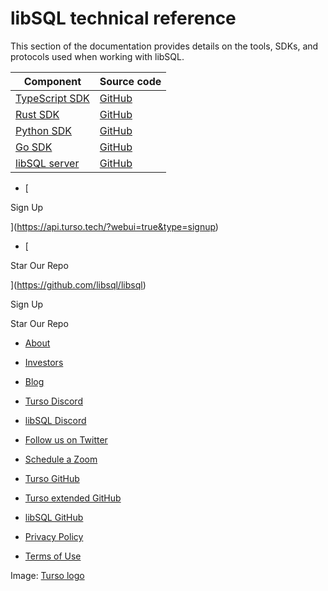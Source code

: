 # libSQL technical reference

This section of the documentation provides details on the tools, SDKs, and
protocols used when working with libSQL.

| Component | Source code |
|---|---|
| [ TypeScript SDK ](https://docs.turso.tech/libsql/client-access/javascript-typescript-sdk) | [ GitHub ](https://github.com/libsql/libsql-client-ts/) |
| [ Rust SDK ](https://docs.turso.tech/libsql/client-access/rust-sdk) | [ GitHub ](https://github.com/libsql/libsql-client-rs/) |
| [ Python SDK ](https://docs.turso.tech/libsql/client-access/python-sdk) | [ GitHub ](https://github.com/libsql/libsql-client-py/) |
| [ Go SDK ](https://docs.turso.tech/libsql/client-access/go-sdk) | [ GitHub ](https://github.com/libsql/libsql-client-go/) |
| [ libSQL server ](https://docs.turso.tech/libsql/server/setup) | [ GitHub ](https://github.com/libsql/libsql#readme) |


- [ 

Sign Up




 ](https://api.turso.tech/?webui=true&type=signup)
- [ 

Star Our Repo






 ](https://github.com/libsql/libsql)


Sign Up

Star Our Repo

- [ About ](https://turso.tech/about-us)
- [ Investors ](https://turso.tech/investors)
- [ Blog ](https://blog.turso.tech)


- [ Turso Discord ](https://discord.com/invite/4B5D7hYwub)
- [ libSQL Discord ](https://discord.gg/VzbXemj6Rg)
- [ Follow us on Twitter ](https://twitter.com/tursodatabase)
- [ Schedule a Zoom ](https://calendly.com/d/gt7-bfd-83n/meet-with-chiselstrike)


- [ Turso GitHub ](https://github.com/tursodatabase/)
- [ Turso extended GitHub ](https://github.com/turso-extended/)
- [ libSQL GitHub ](http://github.com/tursodatabase/libsql)


- [ Privacy Policy ](https://turso.tech/privacy-policy)
- [ Terms of Use ](https://turso.tech/terms-of-use)


Image: [ Turso logo ](https://docs.turso.tech/img/turso.svg)